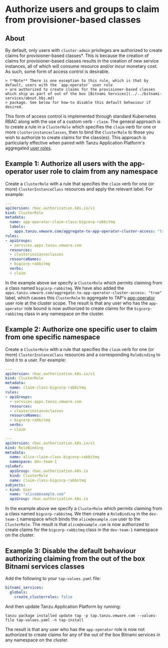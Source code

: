 # Authorize users and groups to claim from provisioner-based classes

## About

By default, only users with `cluster-admin` privileges are authorized to create claims for provisioner-based classes*. This is because the creation of claims for provisioner-based classes results in the creation of new service instances, all of which will consume resource and/or incur monetary cost. As such, some form of access control is desirable.

    > **Note** There is one exception to this rule, which is that by default, users with the `app-operator` user role
    > are authorized to create claims for the provisioner-based classes which ship as part of out of the box [Bitnami Services](../../bitnami-services/about.hbs.md)
    > package. See below for how-to disable this default behaviour if desired.

This form of access control is implemented through standard Kubernetes RBAC along with the use of a custom verb - `claim`. The general approach is to create a rule in a `ClusterRole` which specifies the `claim` verb for one or more `clusterinstanceclasses`, then to bind the `ClusterRole` to those you wish to authorize to create claims for the class(es). This approach is particularly effective when paired with Tanzu Application Platform's aggregated [user roles](https://docs.vmware.com/en/VMware-Tanzu-Application-Platform/1.4/tap/authn-authz-role-descriptions.html).

## Example 1: Authorize all users with the app-operator user role to claim from any namespace

Create a `ClusterRole` with a rule that specifies the `claim` verb for one (or more) `ClusterInstanceClass` resources and apply the relevant label. For example:

```yaml
---
apiVersion: rbac.authorization.k8s.io/v1
kind: ClusterRole
metadata:
  name: app-operator-claim-class-bigcorp-rabbitmq
  labels:
    apps.tanzu.vmware.com/aggregate-to-app-operator-cluster-access: "true"
rules:
- apiGroups:
  - services.apps.tanzu.vmware.com
  resources:
  - clusterinstanceclasses
  resourceNames:
  - bigcorp-rabbitmq
  verbs:
  - claim
```

In the example above we specify a `ClusterRole` which permits claiming from a class named `bigcorp-rabbitmq`. We have also added the `apps.tanzu.vmware.com/aggregate-to-app-operator-cluster-access: "true"` label, which causes this `ClusterRole` to aggregate to TAP's [app-operator](https://docs.vmware.com/en/VMware-Tanzu-Application-Platform/1.4/tap/authn-authz-role-descriptions.html#appoperator-2) user role at the cluster scope. The result is that any user who has the `app-operator` role bound is now authorized to create claims for the `bigcorp-rabbitmq` class in any namespace on the cluster.

## Example 2: Authorize one specific user to claim from one specific namespace

Create a `ClusterRole` with a rule that specifies the `claim` verb for one (or more) `ClusterInstanceClass` resources and a corresponding `RoleBinding` to bind it to a user. For example:

```yaml
---
apiVersion: rbac.authorization.k8s.io/v1
kind: ClusterRole
metadata:
  name: claim-class-bigcorp-rabbitmq
rules:
- apiGroups:
  - services.apps.tanzu.vmware.com
  resources:
  - clusterinstanceclasses
  resourceNames:
  - bigcorp-rabbitmq
  verbs:
  - claim

---
apiVersion: rbac.authorization.k8s.io/v1
kind: RoleBinding
metadata:
  name: alice-claim-class-bigcorp-rabbitmq
  namespace: dev-team-1
roleRef:
  apiGroup: rbac.authorization.k8s.io
  kind: ClusterRole
  name: claim-class-bigcorp-rabbitmq
subjects:
- kind: User
  name: "alice@example.com"
  apiGroup: rbac.authorization.k8s.io
```

In the example above we specify a `ClusterRole` which permits claiming from a class named `bigcorp-rabbitmq`. We then create a `RoleBinding` in the `dev-team-1` namespace which binds the `alice@example.com` user to the `ClusterRole`. The result is that `alice@example.com` is now authorized to create claims for the `bigcorp-rabbitmq` class in the `dev-team-1` namespace on the cluster.

## Example 3: Disable the default behaviour authorizing claiming from the out of the box Bitnami services classes

Add the following to your `tap-values.yaml` file:

```yaml
bitnami_services:
  globals:
    create_clusterroles: false
```

And then update Tanzu Application Platform by running:

```console
tanzu package installed update tap -p tap.tanzu.vmware.com --values-file tap-values.yaml -n tap-install
```

The result is that any user who has the `app-operator` role is now not authorized to create claims for any of the out of the box Bitnami services in any namespace on the cluster.
